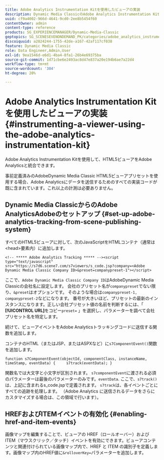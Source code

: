 ```yaml
---
title: Adobe Analytics Instrumentation Kitを使用したビューアの実装
description: Dynamic Media ClassicのAdobe Analytics Instrumentation Kitを使用してビューアをAdobeする方法を説明します。
uuid: cf9a4002-966d-4641-9cd0-2ee8b5454f60
contentOwner: admin
content-type: reference
products: SG_EXPERIENCEMANAGER/Dynamic-Media-Classic
geptopics: SG_SCENESEVENONDEMAND_PK/categories/adobe_analytics_instrumentation_kit
discoiquuid: a2824244-1755-42de-a167-42af117cf038
feature: Dynamic Media Classic
role: Data Engineer,Admin,User
exl-id: 9ea1546d-e6d1-4ba4-8fa1-26b4e69375ba
source-git-commit: 1d71cbe6e2493ac8d47e837a20e194b6ae7a22d4
workflow-type: tm+mt
source-wordcount: '304'
ht-degree: 20%

---
```


# Adobe Analytics Instrumentation Kitを使用したビューアの実装{#instrumenting-a-viewer-using-the-adobe-analytics-instrumentation-kit}

Adobe Analytics Instrumentation Kitを使用して、HTML5ビューアをAdobe Analyticsと統合できます。

事前定義済みのAdobeDynamic Media Classic HTML5ビューアプリセットを使用する場合、Adobe Analyticsにデータを送信するためのすべての実装コードが既に含まれています。これ以上の計測は必要ありません。

## Dynamic Media ClassicからのAdobe AnalyticsAdobeのセットアップ {#set-up-adobe-analytics-tracking-from-scene-publishing-system}

すべてのHTML5ビューアに対して、次のJavaScriptをHTMLコンテナ（通常は&lt;head>要素内）に追加します。

```as3
<!-- ***** Adobe Analytics Tracking ***** --><script type="text/javascript" src="https://s7d6.scene7.com/s7viewers/s_code.jsp?company=<Adobe Dynamic Media Classic Company ID>&preset=companypreset-1"></script>
```

ここで、`Adobe Dynamic Media Classic Company ID`はAdobeDynamic Media Classicの会社名に設定します。 会社のプリセット名が`companypreset`でない限り、`&preset`はオプションです。 そのような場合は`companypreset-1, companypreset-2`などになります。 番号が大きいほど、プリセットの最新のインスタンスになります。正しい会社プリセット値の名前を判断するには、「 **[!UICONTROL URL]**&#x200B;をコピー`preset=` 」を選択し、パラメーターを調べて会社プリセット名を特定します。

続けて、ビューアイベントをAdobe Analyticsトラッキングコードに送信する関数を追加します。

コンテナのHTML（またはJSP、またはASPXなど）に`s7ComponentEvent()`関数を追加します。

```as3
function s7ComponentEvent(objectId, componentClass, instanceName, timeStamp, eventData) {     s7track(eventData); }
```

関数名では大文字と小文字が区別されます。 `s7componentEvent`に渡される必須のパラメーターは最後のパラメーターのみです。`eventData`. ここで、`s7track()`は、上記に含まれるs_code.jspで定義されます。 `s7track`は、各イベントごとにすべての追跡を処理します。 （Adobe Analytics に送信されるデータをさらにカスタマイズする場合は、この領域で行います）。

## HREFおよびITEMイベントの有効化 {#enabling-href-and-item-events}

画像マップを編集することで、ビューアの HREF（ロールオーバー）および ITEM（マウスクリック／タッチ）イベントを有効にできます。ビューアコンテンツと関連付けられている画像マップ内で、HREF と ITEM の識別子を定義します。画像マップ内のHREF値に`&rolloverKey=`パラメーターを追加します。
